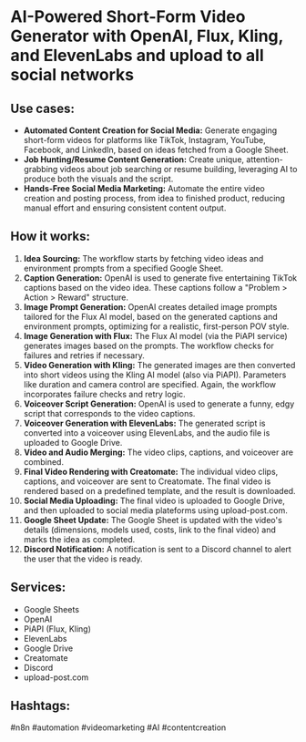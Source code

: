 # AI-Powered Short-Form Video Generator with OpenAI, Flux, Kling, and ElevenLabs and upload to all social networks

## Use cases:

- **Automated Content Creation for Social Media:** Generate engaging short-form videos for platforms like TikTok, Instagram, YouTube, Facebook, and LinkedIn, based on ideas fetched from a Google Sheet.
- **Job Hunting/Resume Content Generation:** Create unique, attention-grabbing videos about job searching or resume building, leveraging AI to produce both the visuals and the script.
- **Hands-Free Social Media Marketing:** Automate the entire video creation and posting process, from idea to finished product, reducing manual effort and ensuring consistent content output.

## How it works:

1.  **Idea Sourcing:** The workflow starts by fetching video ideas and environment prompts from a specified Google Sheet.
2.  **Caption Generation:** OpenAI is used to generate five entertaining TikTok captions based on the video idea. These captions follow a "Problem > Action > Reward" structure.
3.  **Image Prompt Generation:**  OpenAI creates detailed image prompts tailored for the Flux AI model, based on the generated captions and environment prompts, optimizing for a realistic, first-person POV style.
4.  **Image Generation with Flux:** The Flux AI model (via the PiAPI service) generates images based on the prompts. The workflow checks for failures and retries if necessary.
5.  **Video Generation with Kling:**  The generated images are then converted into short videos using the Kling AI model (also via PiAPI). Parameters like duration and camera control are specified. Again, the workflow incorporates failure checks and retry logic.
6.  **Voiceover Script Generation:** OpenAI is used to generate a funny, edgy script that corresponds to the video captions.
7.  **Voiceover Generation with ElevenLabs:** The generated script is converted into a voiceover using ElevenLabs, and the audio file is uploaded to Google Drive.
8.  **Video and Audio Merging:** The video clips, captions, and voiceover are combined.
9.  **Final Video Rendering with Creatomate:**  The individual video clips, captions, and voiceover are sent to Creatomate. The final video is rendered based on a predefined template, and the result is downloaded.
10. **Social Media Uploading:** The final video is uploaded to Google Drive, and then uploaded to social media plateforms using upload-post.com.
11. **Google Sheet Update:** The Google Sheet is updated with the video's details (dimensions, models used, costs, link to the final video) and marks the idea as completed.
12. **Discord Notification:**  A notification is sent to a Discord channel to alert the user that the video is ready.

## Services:

*   Google Sheets
*   OpenAI
*   PiAPI (Flux, Kling)
*   ElevenLabs
*   Google Drive
*   Creatomate
*   Discord
*   upload-post.com

## Hashtags:

\#n8n \#automation \#videomarketing \#AI \#contentcreation

